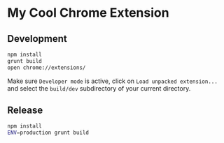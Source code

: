 # My Cool Chrome Extension

## Development

```bash
npm install
grunt build
open chrome://extensions/
```

Make sure `Developer mode` is active, click on `Load unpacked extension...`
and select the `build/dev` subdirectory of your current directory.

## Release

```bash
npm install
ENV=production grunt build
```
